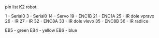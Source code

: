 pin list K2 robot

1 - Serial0 
3 - Serial0
14 - Servo
19 - ENC1B
21 - ENC1A
25 - IR dole vpravo 
26 - IR 
27 - IR 
32 - ENC8A
33 - IR dole vlevo 
35 - ENC8B
36 - IR radlice 







EB5 - green
EB4 - yellow 
EB6 - blue 